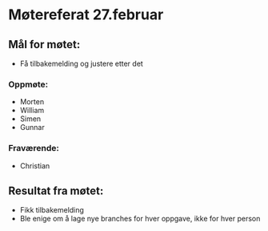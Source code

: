 # Møtereferat 27.februar
## Mål for møtet:
- Få tilbakemelding og justere etter det


### Oppmøte:
- Morten
- William
- Simen
- Gunnar

### Fraværende:
- Christian

## Resultat fra møtet:
- Fikk tilbakemelding
- Ble enige om å lage nye branches for hver oppgave, ikke for hver person
